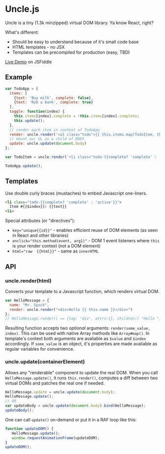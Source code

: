 # Uncle.js
Uncle is a tiny (1.3k minzipped) virtual DOM library. Ya know React, right?

What's different:
* Should be easy to understand because of it's small code base
* HTML templates - no JSX
* Templates can be precompiled for production (easy, TBD)

[Live Demo](http://jsfiddle.net/asrsrqhr/) on JSFiddle

## Example
```javascript
var TodoApp = {
  items: [
    {text: 'Buy milk', complete: false},
    {text: 'Rob a bank', complete: true}
  ],
  toggle: function(index) {
    this.items[index].complete = !this.items[index].complete;
    this.update();
  },
  // render each item in context of TodoApp
  render: uncle.render('<ul class="todo">{{ this.items.map(TodoItem, this)  }}</ul>'), 
  // mount our UL as a child of BODY
  update: uncle.update(document.body) 
};

var TodoItem = uncle.render(`<li class="todo-{{complete? 'complete' : 'active'}}" onclick="this.toggle($index)">{{text}}<li>`);

TodoApp.update();
```
## Templates
Use double curly braces (mustaches) to embed Javascript one-liners.
```html
<li class="todo-{{complete? 'complete' : 'active'}}">
  Item #{{$index}}: {{text}}
<li>
```
Special attributes (or "directives"):
* `key="unique{{id}}"` - enables efficient reuse of DOM elements (as seen in React and other libraries)
* `onclick="this.method(event, arg1)"` - DOM 1 event listeners where `this` is your render context (not a DOM element)
* `html="raw  {{html}}"` - same as `innerHTML`

## API
### uncle.render(html)
Converts your template to a Javascript function, which renders virtual DOM.
```javascript
var HelloMessage = {
  name: "Mr. Spock",
  render: uncle.render("<div>Hello {{ this.name }}</div>")
};
// HelloMessage.render() == {tag: "div", attrs:{}, children:[ "Hello ", HelloMessage.name ]}
```
Resulting function accepts two *optional* arguments: `render(some_value, index)`.
This can be used with native Array methods like `Array#map()`. In template's context both arguments are avaliable as `$value` and `$index` accordingly. If `some_value` is an object, it's properties are made avaliable as regular variables for convenience.

### uncle.update(containerElement)
Allows any "renderable" component to update the real DOM. When you call `HelloMessage.update()`, it runs `this.render()`, computes a diff between two virtual DOMs and patches the real one if needed.
```javascript
HelloMessage.update = uncle.update(document.body);
HelloMessage.update(); 
// OR
var updateBody = uncle.update(document.body).bind(HelloMessage);
updateBody();
```
One can call `update()` on-demand or put it in a RAF loop like this:
```javascript
function updateDOM() {
   HelloMessage.update();
   window.requestAnimationFrame(updateDOM);
}
updateDOM();
```

